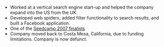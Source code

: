 - Worked at a vertical search engine start-up and helped the company expand into the US from the UK.
- Developed web spiders, added filter functionality to search results, and built a Facebook application.
- One of the [Seedcamp 2007 finalists](http://techcrunch.com/2007/08/30/seedcamp-finalists-chosen-battle-to-final-five-next-week/)
- Company moved back to Costa Mesa, California, due to funding limitations. Company is now defunct.